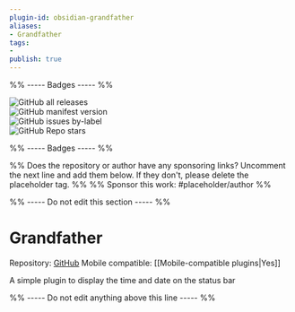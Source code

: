 ```yaml
---
plugin-id: obsidian-grandfather
aliases:
- Grandfather
tags: 
- 
publish: true
---
```


%% ----- Badges ----- %%

![GitHub all releases](https://img.shields.io/github/downloads/noatpad/obsidian-grandfather/total?color=573E7A&logo=github&style=for-the-badge)   
![GitHub manifest version](https://img.shields.io/github/manifest-json/v/noatpad/obsidian-grandfather?color=573E7A&logo=github&style=for-the-badge)   
![GitHub issues by-label](https://img.shields.io/github/issues/noatpad/obsidian-grandfather/help%20wanted?color=573E7A&logo=github&style=for-the-badge)   
![GitHub Repo stars](https://img.shields.io/github/stars/noatpad/obsidian-grandfather?color=573E7A&logo=github&style=for-the-badge)

%% ----- Badges ----- %%

%% Does the repository or author have any sponsoring links? Uncomment the next line and add them below. If they don't, please delete the placeholder tag. %%
%% Sponsor this work: #placeholder/author %%

%% ----- Do not edit this section ----- %%

# Grandfather

Repository: [GitHub](https://github.com/noatpad/obsidian-grandfather)
Mobile compatible: [[Mobile-compatible plugins|Yes]]

A simple plugin to display the time and date on the status bar

%% ----- Do not edit anything above this line ----- %% 
